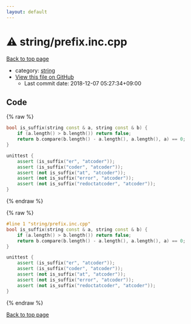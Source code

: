 ```yaml
---
layout: default
---
```


<!-- mathjax config similar to math.stackexchange -->
<script type="text/javascript" async
  src="https://cdnjs.cloudflare.com/ajax/libs/mathjax/2.7.5/MathJax.js?config=TeX-MML-AM_CHTML">
</script>
<script type="text/x-mathjax-config">
  MathJax.Hub.Config({
    TeX: { equationNumbers: { autoNumber: "AMS" }},
    tex2jax: {
      inlineMath: [ ['$','$'] ],
      processEscapes: true
    },
    "HTML-CSS": { matchFontHeight: false },
    displayAlign: "left",
    displayIndent: "2em"
  });
</script>

<script type="text/javascript" src="https://cdnjs.cloudflare.com/ajax/libs/jquery/3.4.1/jquery.min.js"></script>
<script src="https://cdn.jsdelivr.net/npm/jquery-balloon-js@1.1.2/jquery.balloon.min.js" integrity="sha256-ZEYs9VrgAeNuPvs15E39OsyOJaIkXEEt10fzxJ20+2I=" crossorigin="anonymous"></script>
<script type="text/javascript" src="../../assets/js/copy-button.js"></script>
<link rel="stylesheet" href="../../assets/css/copy-button.css" />


# :warning: string/prefix.inc.cpp

<a href="../../index.html">Back to top page</a>

* category: <a href="../../index.html#b45cffe084dd3d20d928bee85e7b0f21">string</a>
* <a href="{{ site.github.repository_url }}/blob/master/string/prefix.inc.cpp">View this file on GitHub</a>
    - Last commit date: 2018-12-07 05:27:34+09:00




## Code

<a id="unbundled"></a>
{% raw %}
```cpp
bool is_suffix(string const & a, string const & b) {
    if (a.length() > b.length()) return false;
    return b.compare(b.length() - a.length(), a.length(), a) == 0;
}

unittest {
    assert (is_suffix("er", "atcoder"));
    assert (is_suffix("coder", "atcoder"));
    assert (not is_suffix("at", "atcoder"));
    assert (not is_suffix("error", "atcoder"));
    assert (not is_suffix("redoctatcoder", "atcoder"));
}

```
{% endraw %}

<a id="bundled"></a>
{% raw %}
```cpp
#line 1 "string/prefix.inc.cpp"
bool is_suffix(string const & a, string const & b) {
    if (a.length() > b.length()) return false;
    return b.compare(b.length() - a.length(), a.length(), a) == 0;
}

unittest {
    assert (is_suffix("er", "atcoder"));
    assert (is_suffix("coder", "atcoder"));
    assert (not is_suffix("at", "atcoder"));
    assert (not is_suffix("error", "atcoder"));
    assert (not is_suffix("redoctatcoder", "atcoder"));
}

```
{% endraw %}

<a href="../../index.html">Back to top page</a>

